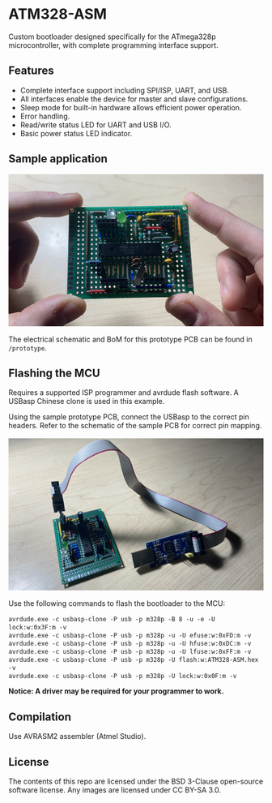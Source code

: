 # ATM328-ASM
Custom bootloader designed specifically for the ATmega328p microcontroller, with complete programming interface support.

## Features
* Complete interface support including SPI/ISP, UART, and USB.
* All interfaces enable the device for master and slave configurations.
* Sleep mode for built-in hardware allows efficient power operation.
* Error handling.
* Read/write status LED for UART and USB I/O.
* Basic power status LED indicator.

## Sample application
<img src="https://github.com/DaGooseYT/ATM328-ASM/blob/main/pic/3.png" height="300"></img>

The electrical schematic and BoM for this prototype PCB can be found in `/prototype`.

## Flashing the MCU
Requires a supported ISP programmer and avrdude flash software. A USBasp Chinese clone is used in this example.<br />

Using the sample prototype PCB, connect the USBasp to the correct pin headers. Refer to the schematic of the sample PCB for correct pin mapping.<br /><br />
<img src="https://github.com/DaGooseYT/ATM328-ASM/blob/main/pic/1.png" height="300"></img>

Use the following commands to flash the bootloader to the MCU:<br />

```
avrdude.exe -c usbasp-clone -P usb -p m328p -B 8 -u -e -U lock:w:0x3F:m -v
avrdude.exe -c usbasp-clone -P usb -p m328p -u -U efuse:w:0xFD:m -v
avrdude.exe -c usbasp-clone -P usb -p m328p -u -U hfuse:w:0xDC:m -v
avrdude.exe -c usbasp-clone -P usb -p m328p -u -U lfuse:w:0xFF:m -v 
avrdude.exe -c usbasp-clone -P usb -p m328p -U flash:w:ATM328-ASM.hex -v
avrdude.exe -c usbasp-clone -P usb -p m328p -U lock:w:0x0F:m -v
```

**Notice: A driver may be required for your programmer to work.**


## Compilation
Use AVRASM2 assembler (Atmel Studio).

## License
The contents of this repo are licensed under the BSD 3-Clause open-source software license. Any images are licensed under CC BY-SA 3.0.
